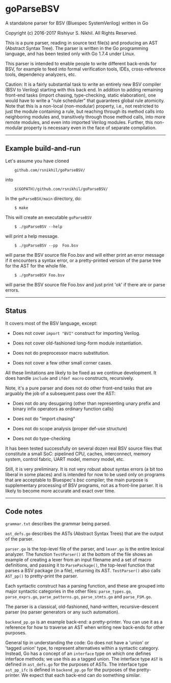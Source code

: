 # goParseBSV
A standalone parser for BSV (Bluespec SystemVerilog) written in Go

Copyright (c) 2016-2017 Rishiyur S. Nikhil. All Rights Reserved.

This is a pure parser, reading in source text file(s) and producing an
AST (Abstract Syntax Tree).  The parser is written in the Go
programming language, and has been tested only with Go 1.7.4 under
Linux.

This parser is intended to enable people to write different back-ends
for BSV, for example to feed into formal verification tools, IDEs,
cross-reference tools, dependency analyzers, etc.

Caution: It is a fairly substantial task to write an entirely new BSV
compiler (BSV to Verilog) starting with this back end.  In addition to
adding remaining front-end tasks (import chasing, type-checking,
static elaboration), one would have to write a "rule scheduler" that
guarantees global rule atomicity.  Note that this is a non-local
(non-modular) property, i.e., not restricted to just the module
containing a rule, but reaching through its method calls into
neighboring modules and, transitively through those method calls, into
more remote modules, and even into imported Verilog modules. Further,
this non-modular property is necessary even in the face of separate
compilation.

----------------------------------------------------------------

## Example build-and-run


Let's assume you have cloned

        github.com/rsnikhil/goParseBSV/

into

        $(GOPATH)/github.com/rsnikhil/goParseBSV/

In the `goParseBSV/main` directory, do:

        $ make

This will create an executable `goParseBSV`

        $ ./goParseBSV --help

will print a help message.

        $ ./goParseBSV --pp  Foo.bsv

will parse the BSV source file Foo.bsv and will either print an error
message if it encounters a syntax error, or a pretty-printed version
of the parse tree for the AST for the whole file.

        $ ./goParseBSV Foo.bsv

will parse the BSV source file Foo.bsv and just print 'ok' if there are or parse errors.

----------------------------------------------------------------

## Status

It covers most of the BSV language, except:

  * Does not cover `import "BVI"` construct for importing Verilog.

  * Does not cover old-fashioned long-form module instantiation.

  * Does not do preprocessor macro substitution.

  * Does not cover a few other small corner cases.

All these limitations are likely to be fixed as we continue
development.  It does handle `include` and `ifdef macro` constructs,
recursively.

Note, it's a pure parser and does not do other front-end tasks that
are arguably the job of a subsequent pass over the AST:

  * Does not do any desugaring (other than representing unary prefix and binary infix operators as ordinary function calls)

  * Does not do "import chasing"

  * Does not do scope analysis (proper def-use structure)
  * Does not do type-checking

It has been tested successfully on several dozen real BSV source files
that constitute a small SoC: pipelined CPU, caches, interconnect,
memory system, control fabric, UART model, memory model, etc.

Still, it is very preliminary.  It is not very robust about syntax
errors (a bit too liberal in some places) and is intended for now to
be used only on programs that are acceptable to Bluespec's _bsc_
compiler; the main purpose is supplementary processing of BSV
programs, not as a front-line parser.  It is likely to become more
accurate and exact over time.

----------------------------------------------------------------

## Code notes

`grammar.txt` describes the grammar being parsed.

`ast_defs.go` describes the ASTs (Abstract Syntax Trees) that are the output of the parser.

`parser.go` is the top-level file of the parser, and `lexer.go` is the
entire lexical analyzer.  The function `TestParser()` at the bottom of
the file shows an example of creating a lexer from an input filename
and a set of macro definitions, and passing it to `ParsePackage()`,
the top-level function that parses a BSV package (in a file),
returning its AST.  `TestParser()` also calls `AST_pp()` to pretty-print
the parser.

Each syntactic construct has a parsing function, and these are grouped
into major syntactic categories in the other files: `parse_types.go`,
`parse_exprs.go`, `parse_patterns.go`, `parse_stmts.go` and
`parse_FSM.go`.

The parser is a classical, old-fashioned, hand-written,
recursive-descent parser (no parser generators or any such automation).

`backend_pp.go` is an example back-end: a pretty-printer.  You can use
it as a reference for how to traverse an AST when writing new
back-ends for other purposes.

General tip in understanding the code: Go does not have a 'union' or
'tagged union' type, to represent alternatives within a syntactic
category. Instead, Go has a concept of an `interface` type on which
one defines interface methods; we use this as a tagged union.  The
interface type `AST` is defined in `ast_defs.go` for the purposes of
ASTs.  The interface type `ast_pp_ifc` is defined in `backend_pp.go`
for the purposes of the pretty-printer.  We expect that each back-end
can do something similar.
